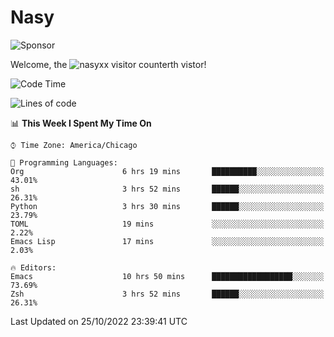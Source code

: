 # Nasy

<!--
<p align="center">
<img height="200" src="https://github-readme-stats.vercel.app/api?username=nasyxx&count_private=true&show_icons=true&theme=dracula&include_all_commits=true"/>
<img height="200" src="https://github-readme-stats.vercel.app/api/top-langs/?username=nasyxx&theme=dracula&hide=html,jupyter+notebook&count_private=true&show_icons=true"/>
</p>

  
----------------
-->

![Sponsor](https://img.shields.io/static/v1.svg?label=Sponsor&message=%E2%9D%A4&logo=GitHub&style=flat&color=pink)
 
Welcome, the ![nasyxx visitor counter](https://count.getloli.com/get/@nasyxx?theme=rule34)th vistor!
 
<!--START_SECTION:waka-->
![Code Time](http://img.shields.io/badge/Code%20Time-2%2C748%20hrs%2036%20mins-blue)

![Lines of code](https://img.shields.io/badge/From%20Hello%20World%20I%27ve%20Written-5%20Million%20lines%20of%20code-blue)

📊 **This Week I Spent My Time On** 

```text
⌚︎ Time Zone: America/Chicago

💬 Programming Languages: 
Org                      6 hrs 19 mins       ██████████░░░░░░░░░░░░░░░   43.01% 
sh                       3 hrs 52 mins       ██████░░░░░░░░░░░░░░░░░░░   26.31% 
Python                   3 hrs 30 mins       ██████░░░░░░░░░░░░░░░░░░░   23.79% 
TOML                     19 mins             ░░░░░░░░░░░░░░░░░░░░░░░░░   2.22% 
Emacs Lisp               17 mins             ░░░░░░░░░░░░░░░░░░░░░░░░░   2.03%

🔥 Editors: 
Emacs                    10 hrs 50 mins      ██████████████████░░░░░░░   73.69% 
Zsh                      3 hrs 52 mins       ██████░░░░░░░░░░░░░░░░░░░   26.31%

```


 Last Updated on 25/10/2022 23:39:41 UTC
<!--END_SECTION:waka-->

<!-- ![visitors](https://visitor-badge.laobi.icu/badge?page_id=nasyxx.nasyxx) -->

